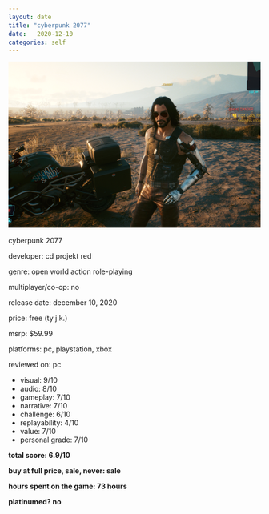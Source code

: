```yaml
---
layout: date
title: "cyberpunk 2077"
date:   2020-12-10
categories: self
---
```


![mos](/assets/img/cp2077.jpg)

cyberpunk 2077

developer: cd projekt red

genre: open world action role-playing

multiplayer/co-op: no

release date: december 10, 2020

price: free (ty j.k.)

msrp: $59.99

platforms: pc, playstation, xbox

reviewed on: pc

- visual: 9/10
- audio: 8/10
- gameplay: 7/10
- narrative: 7/10
- challenge: 6/10
- replayability: 4/10
- value: 7/10
- personal grade: 7/10

**total score: 6.9/10**

**buy at full price, sale, never: sale**

**hours spent on the game: 73 hours**

**platinumed? no**



